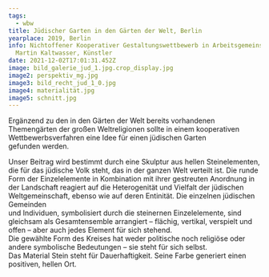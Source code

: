 ```yaml
---
tags:
  - wbw
title: Jüdischer Garten in den Gärten der Welt, Berlin
yearplace: 2019, Berlin
info: Nichtoffener Kooperativer Gestaltungswettbewerb in Arbeitsgemeinschaft mit
  Martin Kaltwasser, Künstler
date: 2021-12-02T17:01:31.452Z
image: bild_galerie_jud_1.jpg.crop_display.jpg
image2: perspektiv_mg.jpg
image3: bild_recht_jud_1_0.jpg
image4: materialität.jpg
image5: schnitt.jpg
---
```

Ergänzend zu den in den Gärten der Welt bereits vorhandenen Themengärten der großen Weltreligionen sollte in einem kooperativen Wettbewerbsverfahren eine Idee für einen jüdischen Garten\
gefunden werden.

Unser Beitrag wird bestimmt durch eine Skulptur aus hellen Steinelementen, die für das jüdische Volk steht, das in der ganzen Welt verteilt ist. Die runde Form der Einzelelemente in Kombination mit ihrer gestreuten Anordnung in der Landschaft reagiert auf die Heterogenität und Vielfalt der jüdischen Weltgemeinschaft, ebenso wie auf deren Entinität. Die einzelnen jüdischen Gemeinden\
und Individuen, symbolisiert durch die steinernen Einzelelemente, sind gleichsam als Gesamtensemble arrangiert – flächig, vertikal, verspielt und offen – aber auch jedes Element für sich stehend.\
Die gewählte Form des Kreises hat weder politische noch religiöse oder andere symbolische Bedeutungen – sie steht für sich selbst.\
Das Material Stein steht für Dauerhaftigkeit. Seine Farbe generiert einen positiven, hellen Ort.
